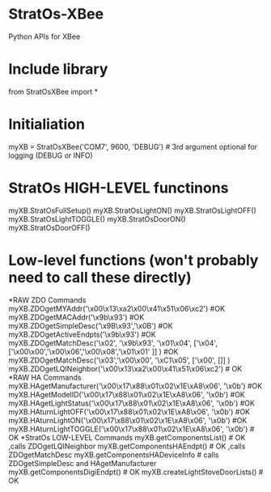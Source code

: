 # StratOs-XBee
Python APIs for XBee

# Include library
from StratOsXBee import *

# Initialiation
myXB = StratOsXBee('COM7', 9600, 'DEBUG') # 3rd argument optional for logging (DEBUG or INFO)

# StratOs HIGH-LEVEL functinons
myXB.StratOsFullSetup()
myXB.StratOsLightON()
myXB.StratOsLightOFF()
myXB.StratOsLightTOGGLE()
myXB.StratOsDoorON()
myXB.StratOsDoorOFF()



# Low-level functions (won't probably need to call these directly)
*RAW ZDO Commands
myXB.ZDOgetMYAddr('\x00\x13\xa2\x00\x41\x51\x06\xc2') #OK
myXB.ZDOgetMACAddr('\x9b\x93') #OK
myXB.ZDOgetSimpleDesc('\x9B\x93','\x0B')	#OK
myXB.ZDOgetActiveEndpts('\x9b\x93')	#OK
myXB.ZDOgetMatchDesc('\x02', '\x9b\x93', '\x01\x04', ['\x04', ['\x00\x00','\x00\x06','\x00\x08','\x01\x01' ]] )	#OK
myXB.ZDOgetMatchDesc('\x03','\x00\x00', '\xC1\x05', ['\x00', []] )
myXB.ZDOgetLQINeighbor('\x00\x13\xa2\x00\x41\x51\x06\xc2')	# OK
*RAW HA Commands
myXB.HAgetManufacturer('\x00\x17\x88\x01\x02\x1E\xA8\x06', '\x0b')	#OK
myXB.HAgetModelID('\x00\x17\x88\x01\x02\x1E\xA8\x06', '\x0b')	#OK
myXB.HAgetLightStatus('\x00\x17\x88\x01\x02\x1E\xA8\x06', '\x0b')	#OK
myXB.HAturnLightOFF('\x00\x17\x88\x01\x02\x1E\xA8\x06', '\x0b')	#OK
myXB.HAturnLightON('\x00\x17\x88\x01\x02\x1E\xA8\x06', '\x0b')	#OK
myXB.HAturnLightTOGGLE('\x00\x17\x88\x01\x02\x1E\xA8\x06', '\x0b') # OK
*StratOs LOW-LEVEL Commands
myXB.getComponentsList()	# OK ,calls ZDOgetLQINeighbor
myXB.getComponentsHAEndpt()	# OK ,calls ZDOgetMatchDesc
myXB.getComponentsHADeviceInfo # calls ZDOgetSimpleDesc and HAgetManufacturer
myXB.getComponentsDigiEndpt()	# OK
myXB.createLightStoveDoorLists()	# OK
